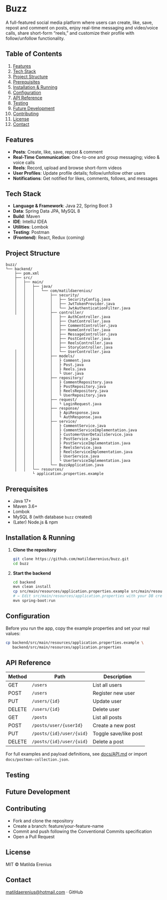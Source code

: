 # Buzz
A full-featured social media platform where users can create, like, save, repost and comment on posts, enjoy real-time messaging and video/voice calls, share short-form “reels,” and customize their profile with follow/unfollow functionality.

## Table of Contents
1. [Features](#features)
2. [Tech Stack](#tech-stack)
3. [Project Structure](#project-structure)
4. [Prerequisites](#prerequisites)
5. [Installation & Running](#installation--running)
6. [Configuration](#configuration)
7. [API Reference](#api-reference)
8. [Testing](#testing)
9. [Future Development](#future-development)
10. [Contributing](#contributing)
11. [License](#license)
12. [Contact](#contact)
    
## Features
- **Posts**: Create, like, save, repost & comment  
- **Real-Time Communication**: One-to-one and group messaging; video & voice calls  
- **Reels**: Record, upload and browse short-form videos  
- **User Profiles**: Update profile details; follow/unfollow other users  
- **Notifications**: Get notified for likes, comments, follows, and messages
  
## Tech Stack
- **Language & Framework**: Java 22, Spring Boot 3  
- **Data**: Spring Data JPA, MySQL 8  
- **Build**: Maven  
- **IDE**: IntelliJ IDEA
- **Utilities**: Lombok 
- **Testing**: Postman  
- **(Frontend)**: React, Redux (coming)

## Project Structure
```text
buzz/
└── backend/
    ├── pom.xml
    ├── src/
    │   ├── main/
    │   │   ├── java/
    │   │   │   └── com/matildaerenius/
    │   │   │       ├── security/                  
    │   │   │       │   ├── SecurityConfig.java     
    │   │   │       │   ├── JwtTokenProvider.java
    │   │   │       │   └── JwtAuthenticationFilter.java
    │   │   │       ├── controller/
        │   │       │   ├── AuthController.java
        │   │       │   ├── ChatController.java
        │   │       │   ├── CommentController.java
        │   │       │   ├── HomeController.java
        │   │       │   ├── MessageController.java
        │   │       │   ├── PostController.java
        │   │       │   ├── ReelsController.java
        │   │       │   ├── StoryController.java
    │   │   │       │   └── UserController.java
    │   │   │       ├── models/
    │   │   │       │   ├ Comment.java
    │   │   │       │   ├ Post.java
    │   │   │       │   ├ Reels.java
    │   │   │       │   └ User.java
    │   │   │       ├── repository/
    │   │   │       │   ├ CommentRepository.java
    │   │   │       │   ├ PostRepository.java
    │   │   │       │   ├ ReelsRepository.java
    │   │   │       │   └ UserRepository.java
    │   │   │       ├── request/
    │   │   │       │   └ LoginRequest.java
    │   │   │       ├── response/
    │   │   │       │   ├ ApiResponse.java
    │   │   │       │   └ AuthResponse.java
    │   │   │       ├── service/
    │   │   │       │   ├ CommentService.java
    │   │   │       │   ├ CommentServiceImplementation.java
    │   │   │       │   ├ CustomerUserDetailsService.java
    │   │   │       │   ├ PostService.java
    │   │   │       │   ├ PostServiceImplementation.java
    │   │   │       │   ├ ReelsService.java
    │   │   │       │   ├ ReelsServiceImplementation.java
    │   │   │       │   ├ UserService.java
    │   │   │       │   └ UserServiceImplementation.java
    │   │   │       └── BuzzApplication.java
    │   │   └── resources/
            └ application.properties.example
 ```

## Prerequisites
- Java 17+  
- Maven 3.6+
- Lombok
- MySQL 8 (with database `buzz` created)  
- (Later) Node.js & npm  

## Installation & Running

1. **Clone the repository**  
   ```bash
   git clone https://github.com/matildaerenius/buzz.git
   cd buzz
   ```
2. **Start the backend**
   ```bash
   cd backend
   mvn clean install
   cp src/main/resources/application.properties.example src/main/resources/application.properties
   # ← Edit src/main/resources/application.properties with your DB credentials
   mvn spring-boot:run
   ```

## Configuration

Before you run the app, copy the example properties and set your real values:

```bash
cp backend/src/main/resources/application.properties.example \
   backend/src/main/resources/application.properties
```
## API Reference

| Method | Path                    | Description            |
| ------ | ----------------------- | ---------------------- |
| GET    | `/users`                | List all users         |
| POST   | `/users`                | Register new user      |
| PUT    | `/users/{id}`           | Update user            |
| DELETE | `/users/{id}`           | Delete user            |
| GET    | `/posts`                | List all posts         |
| POST   | `/posts/user/{userId}`  | Create a new post      |
| PUT    | `/posts/{id}/user/{uid}`| Toggle save/like post  |
| DELETE | `/posts/{id}/user/{uid}`| Delete a post          |

For full examples and payload definitions, see [docs/API.md](docs/API.md) or import `docs/postman-collection.json`.

## Testing

## Future Development

## Contributing
- Fork and clone the repository
- Create a branch: feature/your-feature-name
- Commit and push following the Conventional Commits specification
- Open a Pull Request

## License
MIT © Matilda Erenius

## Contact
matildaerenius@hotmail.com · GitHub
